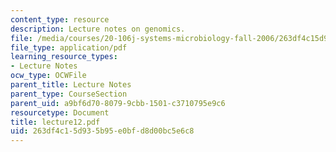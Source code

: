 ```yaml
---
content_type: resource
description: Lecture notes on genomics.
file: /media/courses/20-106j-systems-microbiology-fall-2006/263df4c15d935b95e0bfd8d00bc5e6c8_lecture12.pdf
file_type: application/pdf
learning_resource_types:
- Lecture Notes
ocw_type: OCWFile
parent_title: Lecture Notes
parent_type: CourseSection
parent_uid: a9bf6d70-8079-9cbb-1501-c3710795e9c6
resourcetype: Document
title: lecture12.pdf
uid: 263df4c1-5d93-5b95-e0bf-d8d00bc5e6c8
---
```

